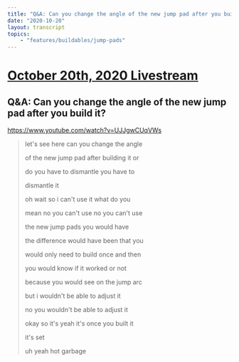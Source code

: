 ```yaml
---
title: "Q&A: Can you change the angle of the new jump pad after you build it?"
date: "2020-10-20"
layout: transcript
topics:
    - "features/buildables/jump-pads"
---
```

# [October 20th, 2020 Livestream](../2020-10-20.md)
## Q&A: Can you change the angle of the new jump pad after you build it?
https://www.youtube.com/watch?v=UJJgwCUqVWs
> let's see here can you change the angle
> 
> of the new jump pad after building it or
> 
> do you have to dismantle you have to
> 
> dismantle it
> 
> oh wait so i can't use it what do you
> 
> mean no you can't use no you can't use
> 
> the new jump pads you would have
> 
> the difference would have been that you
> 
> would only need to build once and then
> 
> you would know if it worked or not
> 
> because you would see on the jump arc
> 
> but i wouldn't be able to adjust it
> 
> no you wouldn't be able to adjust it
> 
> okay so it's yeah it's once you built it
> 
> it's set
> 
> uh yeah hot garbage
> 
